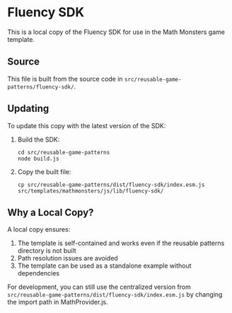 # Fluency SDK

This is a local copy of the Fluency SDK for use in the Math Monsters game template.

## Source

This file is built from the source code in `src/reusable-game-patterns/fluency-sdk/`.

## Updating

To update this copy with the latest version of the SDK:

1. Build the SDK:
   ```
   cd src/reusable-game-patterns
   node build.js
   ```

2. Copy the built file:
   ```
   cp src/reusable-game-patterns/dist/fluency-sdk/index.esm.js src/templates/mathmonsters/js/lib/fluency-sdk/
   ```

## Why a Local Copy?

A local copy ensures:

1. The template is self-contained and works even if the reusable patterns directory is not built
2. Path resolution issues are avoided
3. The template can be used as a standalone example without dependencies

For development, you can still use the centralized version from `src/reusable-game-patterns/dist/fluency-sdk/index.esm.js` by changing the import path in MathProvider.js. 